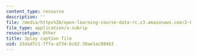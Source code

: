 ```yaml
---
content_type: resource
description: ''
file: /media/https%3A/open-learning-course-data-rc.s3.amazonaws.com/2-003sc-engineering-dynamics-fall-2011/33dad7c17ffaa734bc6238ae1ac084b3_ZNVvYg1FOPk.srt
file_type: application/x-subrip
resourcetype: Other
title: 3play caption file
uid: 33dad7c1-7ffa-a734-bc62-38ae1ac084b3
---
```


